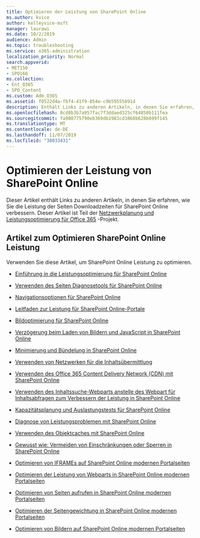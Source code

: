 ```yaml
---
title: Optimieren der Leistung von SharePoint Online
ms.author: kvice
author: kelleyvice-msft
manager: laurawi
ms.date: 10/2/2019
audience: Admin
ms.topic: troubleshooting
ms.service: o365-administration
localization_priority: Normal
search.appverid:
- MET150
- SPO160
ms.collection:
- Ent_O365
- SPO_Content
ms.custom: Adm_O365
ms.assetid: f0522d4a-fbf4-41f9-854e-c9b59555091d
description: Enthält Links zu anderen Artikeln, in denen Sie erfahren, wie Sie die Leistung der Seiten Downloadzeiten für SharePoint Online verbessern.
ms.openlocfilehash: 8cd8b3b7a957fac7f3ddaed325cf64850b111fea
ms.sourcegitcommit: fa900775790eb369db1983cd3868b628b699f145
ms.translationtype: MT
ms.contentlocale: de-DE
ms.lasthandoff: 11/07/2019
ms.locfileid: "38033431"
---
```

# <a name="tune-sharepoint-online-performance"></a>Optimieren der Leistung von SharePoint Online

Dieser Artikel enthält Links zu anderen Artikeln, in denen Sie erfahren, wie Sie die Leistung der Seiten Downloadzeiten für SharePoint Online verbessern. Dieser Artikel ist Teil der [Netzwerkplanung und Leistungsoptimierung für Office 365](https://aka.ms/tune) -Projekt.

## <a name="articles-about-fine-tuning-sharepoint-online-performance"></a>Artikel zum Optimieren SharePoint Online Leistung

Verwenden Sie diese Artikel, um SharePoint Online Leistung zu optimieren.
  
- [Einführung in die Leistungsoptimierung für SharePoint Online](introduction-to-performance-tuning-for-sharepoint-online.md)

- [Verwenden des Seiten Diagnosetools für SharePoint Online](page-diagnostics-for-spo.md)

- [Navigationsoptionen für SharePoint Online](navigation-options-for-sharepoint-online.md)

- [Leitfaden zur Leistung für SharePoint Online-Portale](https://docs.microsoft.com/sharepoint/dev/solution-guidance/portal-performance)

- [Bildoptimierung für SharePoint Online](image-optimization-for-sharepoint-online.md)

- [Verzögerung beim Laden von Bildern und JavaScript in SharePoint Online](delay-loading-images-and-javascript-in-sharepoint-online.md)

- [Minimierung und Bündelung in SharePoint Online](minification-and-bundling-in-sharepoint-online.md)

- [Verwenden von Netzwerken für die Inhaltsübermittlung](using-content-delivery-networks-with-sharepoint-online.md)

- [Verwenden des Office 365 Content Delivery Network (CDN) mit SharePoint Online](use-office-365-cdn-with-spo.md)

- [Verwenden des Inhaltssuche-Webparts anstelle des Webpart für Inhaltsabfragen zum Verbessern der Leistung in SharePoint Online](using-content-search-web-part-instead-of-content-query-web-part-to-improve-perfo.md)

- [Kapazitätsplanung und Auslastungstests für SharePoint Online](capacity-planning-and-load-testing-sharepoint-online.md)

- [Diagnose von Leistungsproblemen mit SharePoint Online](diagnosing-performance-issues-with-sharepoint-online.md)

- [Verwenden des Objektcaches mit SharePoint Online](using-the-object-cache-with-sharepoint-online.md)

- [Gewusst wie: Vermeiden von Einschränkungen oder Sperren in SharePoint Online](https://msdn.microsoft.com/library/office/dn889829.aspx)

- [Optimieren von IFRAMEs auf SharePoint Online modernen Portalseiten](modern-iframe-optimization.md)

- [Optimieren der Leistung von Webparts in SharePoint Online modernen Portalseiten](modern-web-part-optimization.md)

- [Optimieren von Seiten aufrufen in SharePoint Online modernen Portalseiten](modern-page-call-optimization.md)

- [Optimieren der Seitengewichtung in SharePoint Online modernen Portalseiten](modern-page-weight-optimization.md)

- [Optimieren von Bildern auf SharePoint Online modernen Portalseiten](modern-image-optimization.md)
